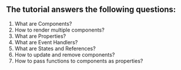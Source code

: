 ## The tutorial answers the following questions:

1. What are Components?
2. How to render multiple components?
3. What are Properties?
4. What are Event Handlers?
5. What are States and References?
6. How to update and remove components?
7. How to pass functions to components as properties?
